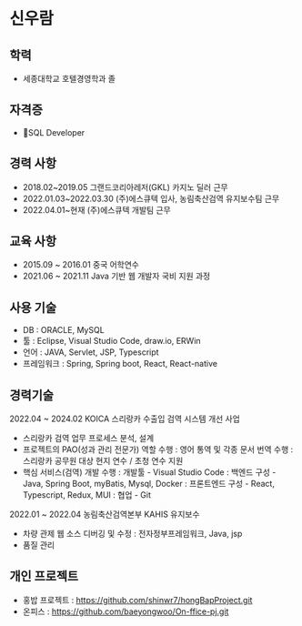 # 신우람 


## 학력
- 세종대학교 호텔경영학과 졸


## 자격증
- SQL Developer 


## 경력 사항
- 2018.02~2019.05 그랜드코리아레저(GKL) 카지노 딜러 근무
- 2022.01.03~2022.03.30 (주)에스큐텍 입사, 농림축산검역 유지보수팀 근무
- 2022.04.01~현재 (주)에스큐텍 개발팀 근무


## 교육 사항
- 2015.09 ~ 2016.01 중국 어학연수
- 2021.06 ~ 2021.11 Java 기반 웹 개발자 국비 지원 과정


## 사용 기술
- DB : ORACLE, MySQL 
- 툴 : Eclipse, Visual Studio Code, draw.io, ERWin 
- 언어 : JAVA, Servlet, JSP, Typescript
- 프레임워크 : Spring, Spring boot, React, React-native


## 경력기술
2022.04 ~ 2024.02 
KOICA 스리랑카 수출입 검역 시스템 개선 사업
- 스리랑카 검역 업무 프로세스 분석, 설계
- 프로젝트의 PAO(성과 관리 전문가) 역할 수행
  : 영어 통역 및 각종 문서 번역 수행
  : 스리랑카 공무원 대상 현지 연수 / 초청 연수 지원
- 핵심 서비스(검역) 개발 수행
  : 개발툴 - Visual Studio Code
  : 백엔드 구성 - Java, Spring Boot, myBatis, Mysql, Docker
  : 프론트엔드 구성 - React, Typescript, Redux, MUI
  : 협업 - Git
  
2022.01 ~ 2022.04 
농림축산검역본부 KAHIS 유지보수
- 차량 관제 웹 소스 디버깅 및 수정
  : 전자정부프레임워크, Java, jsp
- 품질 관리

## 개인 프로젝트
- 홍밥 프로젝트 : https://github.com/shinwr7/hongBapProject.git
- 온피스 : https://github.com/baeyongwoo/On-ffice-pj.git
 
<!--
**shinwr7/shinwr7** is a ✨ _special_ ✨ repository because its `README.md` (this file) appears on your GitHub profile.

Here are some ideas to get you started:

- 🔭 I’m currently working on ...
- 🌱 I’m currently learning ...
- 👯 I’m looking to collaborate on ...
- 🤔 I’m looking for help with ...
- 💬 Ask me about ...
- 📫 How to reach me: ...
- 😄 Pronouns: ...
- ⚡ Fun fact: ...
-->
